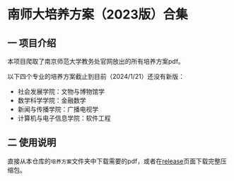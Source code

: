 # 南师大培养方案（2023版）合集

## 一 项目介绍

本项目爬取了南京师范大学教务处官网放出的所有培养方案pdf。

以下四个专业的培养方案截止到目前（2024/1/21）还没有新版：

- 社会发展学院：文物与博物馆学
- 数学科学学院：金融数学
- 新闻与传播学院：广播电视学
- 计算机与电子信息学院：软件工程

## 二 使用说明

直接从本仓库的`培养方案`文件夹中下载需要的pdf，或者在[release](https://github.com/Sucaiking/nnupyfa/releases)页面下载完整压缩包。
